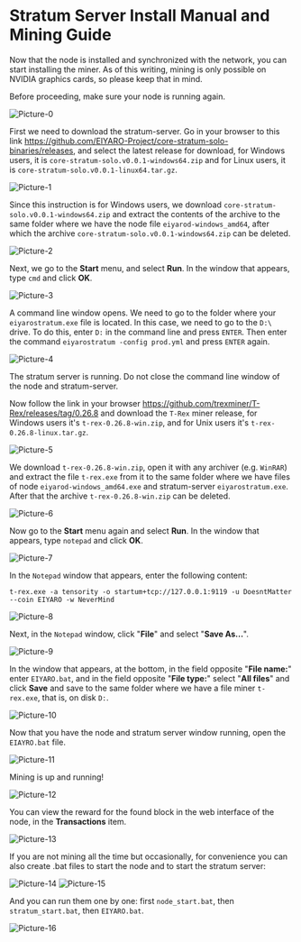 # Stratum Server Install Manual and Mining Guide

Now that the node is installed and synchronized with the network, you can start installing the miner. As of this writing, mining is only possible on NVIDIA graphics cards, so please keep that in mind.

Before proceeding, make sure your node is running again.

![Picture-0](images/PICTURE-0.png)

First we need to download the stratum-server. Go in your browser to this link https://github.com/EIYARO-Project/core-stratum-solo-binaries/releases, and select the latest release for download, for Windows users, it is `core-stratum-solo.v0.0.1-windows64.zip` and for Linux users, it is `core-stratum-solo.v0.0.1-linux64.tar.gz`.

![Picture-1](images/PICTURE-1.png)

Since this instruction is for Windows users, we download `core-stratum-solo.v0.0.1-windows64.zip` and extract the contents of the archive to the same folder where we have the node file `eiyarod-windows_amd64`, after which the archive `core-stratum-solo.v0.0.1-windows64.zip` can be deleted.

![Picture-2](images/PICTURE-2.png)

Next, we go to the **Start** menu, and select **Run**. In the window that appears, type `cmd` and click **OK**.

![Picture-3](images/PICTURE-3.png)

A command line window opens. We need to go to the folder where your `eiyarostratum.exe` file is located. In this case, we need to go to the `D:\` drive. To do this, enter `D:` in the command line and press `ENTER`. Then enter the command `eiyarostratum -config prod.yml` and press `ENTER` again.

![Picture-4](images/PICTURE-4.png)

The stratum server is running. Do not close the command line window of the node and stratum-server.

Now follow the link in your browser https://github.com/trexminer/T-Rex/releases/tag/0.26.8 and download the `T-Rex` miner release, for Windows users it's `t-rex-0.26.8-win.zip`, and for Unix users it's `t-rex-0.26.8-linux.tar.gz`.

![Picture-5](images/PICTURE-5.png)

We download `t-rex-0.26.8-win.zip`, open it with any archiver (e.g. `WinRAR`) and extract the file `t-rex.exe` from it to the same folder where we have files of node `eiyarod-windows_amd64.exe` and stratum-server `eiyarostratum.exe`. After that the archive `t-rex-0.26.8-win.zip` can be deleted.

![Picture-6](images/PICTURE-6.png)

Now go to the **Start** menu again and select **Run**. In the window that appears, type `notepad` and click **OK**.

![Picture-7](images/PICTURE-7.png)

In the `Notepad` window that appears, enter the following content:
```
t-rex.exe -a tensority -o startum+tcp://127.0.0.1:9119 -u DoesntMatter --coin EIYARO -w NeverMind
```

![Picture-8](images/PICTURE-8.png)

Next, in the `Notepad` window, click "**File**" and select "**Save As...**".

![Picture-9](images/PICTURE-9.png)

In the window that appears, at the bottom, in the field opposite "**File name:**" enter `EIYARO.bat`, and in the field opposite "**File type:**" select "**All files**" and click **Save** and save to the same folder where we have a file miner `t-rex.exe`, that is, on disk `D:`.

![Picture-10](images/PICTURE-10.png)

Now that you have the node and stratum server window running, open the `EIAYRO.bat` file.

![Picture-11](images/PICTURE-11.png)

Mining is up and running!

![Picture-12](images/PICTURE-12.png)

You can view the reward for the found block in the web interface of the node, in the **Transactions** item.

![Picture-13](images/PICTURE-13.png)

If you are not mining all the time but occasionally, for convenience you can also create .bat files to start the node and to start the stratum server:

![Picture-14](images/PICTURE-14.png)
![Picture-15](images/PICTURE-15.png)

And you can run them one by one: first `node_start.bat`, then `stratum_start.bat`, then `EIYARO.bat`.

![Picture-16](images/PICTURE-16.png)